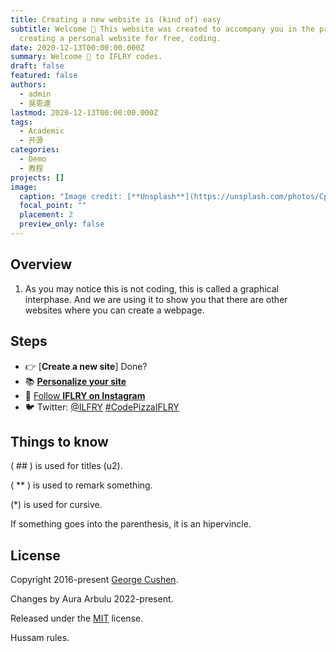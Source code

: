 ```yaml
---
title: Creating a new website is (kind of) easy
subtitle: Welcome 👋 This website was created to accompany you in the process of
  creating a personal website for free, coding.
date: 2020-12-13T00:00:00.000Z
summary: Welcome 👋 to IFLRY codes.
draft: false
featured: false
authors:
  - admin
  - 吳恩達
lastmod: 2020-12-13T00:00:00.000Z
tags:
  - Academic
  - 开源
categories:
  - Demo
  - 教程
projects: []
image:
  caption: "Image credit: [**Unsplash**](https://unsplash.com/photos/CpkOjOcXdUY)"
  focal_point: ""
  placement: 2
  preview_only: false
---
```


## Overview

1. As you may notice this is not coding, this is called a graphical interphase. And we are using it to show you that there are other websites where you can create a webpage.

## Steps

- 👉 [**Create a new site**] Done?
- 📚 [**Personalize your site**](https://wowchemy.com/docs/)
- 💬 [Follow **IFLRY on Instagram**](https://https://www.instagram.com/iflry/) 
- 🐦 Twitter: [@ILFRY](https://twitter.com/iflry) [#CodePizzaIFLRY](https://twitter.com/search?q=%23codepizzaiflry&src=typed_query)

## Things to know

( ## ) is used for titles (u2).

( ** ) is used to remark something. 

(*) is used for cursive.

If something goes into the parenthesis, it is an hipervincle.



## License

Copyright 2016-present [George Cushen](https://georgecushen.com).

Changes by Aura Arbulu 2022-present.

Released under the [MIT](https://github.com/wowchemy/wowchemy-hugo-modules/blob/master/LICENSE.md) license.

Hussam rules.